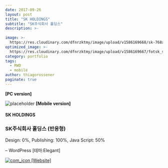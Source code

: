 ```yaml
---
date: 2017-09-26
layout: post
title: "SK HOLDINGS"
subtitle: "SK주식회사 홀딩스"
description: >-
  
image: >-
  https://res.cloudinary.com/dfnrzktmy/image/upload/v1586169668/sk-768x580_ntuvpf.jpg
optimized_image: >-
  https://res.cloudinary.com/dfnrzktmy/image/upload/v1586169667/fotsk_sum-400x260_fwfrb0.png
category: portfolio
tags: 
  - RWD
  - mobile
author: thiagorossener
paginate: true
---
```

<strong>[PC version]</strong>

![placeholder](https://res.cloudinary.com/dfnrzktmy/image/upload/v1586169668/sk_rwd-400x749_zw4ctm.jpg "SK HOLDINGS Mobile image")
<strong>[Mobile version]</strong>

#### SK HOLDINGS

### SK주식회사 홀딩스 (반응형)

Design: 0%, Publishing: 100%, Java Script: 50%

– WordPress [테마:Elegant]

<a href="http://hwalan0411.dothome.co.kr/portfolio-item/sk/" target="_blank">
<img src="https://res.cloudinary.com/dfnrzktmy/image/upload/v1586177444/com_icon-150x129_r9kppl.png" alt="com_icon" class="site_icon">
[Website]
</a>